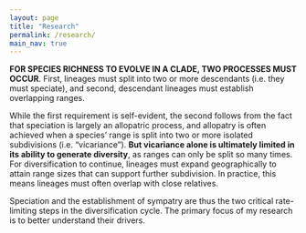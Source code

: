 ```yaml
---
layout: page
title: "Research"
permalink: /research/
main_nav: true
---
```


**FOR SPECIES RICHNESS TO EVOLVE IN A CLADE, TWO PROCESSES MUST OCCUR**. First, lineages must split into two or more descendants (i.e. they must speciate), and second, descendant lineages must establish overlapping ranges. 

While the first requirement is self-evident, the second follows from the fact that speciation is largely an allopatric process, and allopatry is often achieved when a species’ range is split into two or more isolated subdivisions (i.e. “vicariance”). **But vicariance alone is ultimately limited in its ability to generate diversity**, as ranges can only be split so many times. For diversification to continue, lineages must expand geographically to attain range sizes that can support further subdivision. In practice, this means lineages must often overlap with close relatives. 

Speciation and the establishment of sympatry are thus the two critical rate-limiting steps in the diversification cycle. The primary focus of my research is to better understand their drivers. 